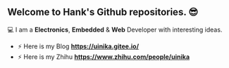 ## Welcome to **Hank**'s Github repositories. :sunglasses:

:computer: I am a **Electronics**, **Embedded** & **Web** Developer with interesting ideas.

- ⚡ Here is my Blog **https://uinika.gitee.io/**
- ⚡ Here is my Zhihu **https://www.zhihu.com/people/uinika**
